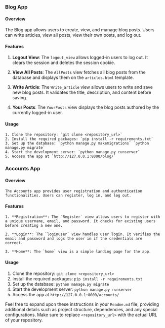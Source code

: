
### Blog App

#### Overview

The Blog app allows users to create, view, and manage blog posts. Users can write articles, view all posts, view their own posts, and log out.

#### Features

1. **Logout View**: The `logout_view` allows logged-in users to log out. It clears the session and deletes the session cookie.

2. **View All Posts**: The `AllPosts` view fetches all blog posts from the database and displays them on the `articles.html` template.

3. **Write Article**: The `Write_article` view allows users to write and save new blog posts. It validates the title, description, and content before saving.

4. **Your Posts**: The `YourPosts` view displays the blog posts authored by the currently logged-in user.

#### Usage

    1. Clone the repository: `git clone <repository_url>`
    2. Install the required packages: `pip install -r requirements.txt`
    3. Set up the database: `python manage.py makemigrations` `python manage.py migrate`
    4. Start the development server: `python manage.py runserver`
    5. Access the app at `http://127.0.0.1:8000/blog/`

### Accounts App

#### Overview

    The Accounts app provides user registration and authentication functionalities. Users can register, log in, and log out.

#### Features

    1. **Registration**: The `Register` view allows users to register with a unique username, email, and password. It checks for existing users before creating a new one.

    2. **Login**: The `loginuser` view handles user login. It verifies the email and password and logs the user in if the credentials are correct.

    3. **Home**: The `home` view is a simple landing page for the app.

#### Usage

1. Clone the repository: `git clone <repository_url>`
2. Install the required packages: `pip install -r requirements.txt`
3. Set up the database: `python manage.py migrate`
4. Start the development server: `python manage.py runserver`
5. Access the app at `http://127.0.0.1:8000/accounts/`

Feel free to expand upon these instructions in your `Readme.md` file, providing additional details such as project structure, dependencies, and any special configurations. Make sure to replace `<repository_url>` with the actual URL of your repository.